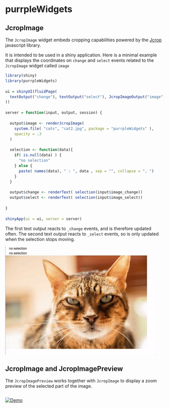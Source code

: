 # purrpleWidgets

## JcropImage

The `JcropImage` widget embeds cropping capabilities powered 
by the [Jcrop](http://deepliquid.com/content/Jcrop_Manual.html) javascript 
library. 

It is intended to be used in a shiny application. Here is a minimal example that displays
the coordinates on `change` and `select` events related to the `JcropImage` widget called `image` 

```r
library(shiny)
library(purrpleWidgets)

ui = shinyUI(fluidPage(
  textOutput("change"), textOutput("select"), JcropImageOutput("image")
))

server = function(input, output, session) {

  output$image <- renderJcropImage(
    system.file( "cats", "cat2.jpg", package = "purrpleWidgets" ),
    opacity = .3
  )

  selection <- function(data){
    if( is.null(data) ) {
      "no selection"
    } else {
      paste( names(data), " : ", data , sep = "", collapse = ", ")
    }
  }

  output$change <- renderText( selection(input$image_change))
  output$select <- renderText( selection(input$image_select))

}

shinyApp(ui = ui, server = server)
```

The first text output reacts to `_change` events, and is therefore updated often. 
The second text output reacts to `_select` events, so is only updated when the selection
stops moving. 

[![Demo](gifs/JcropImage1.gif)]()

## JcropImage and JcropImagePreview

The `JcropImagePreview` works together with `JcropImage` to display a zoom preview of the 
selected part of the image. 

```r

```

[![Demo](gifs/JcropImagePreview.gif)]()

